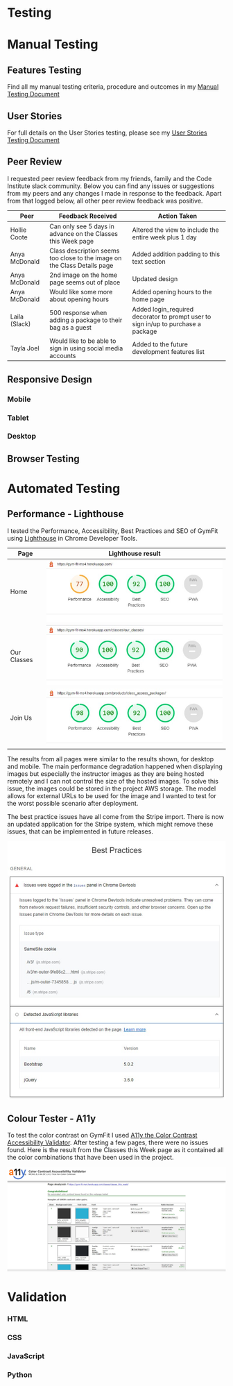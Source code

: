 # Testing

# Manual Testing

## Features Testing
Find all my manual testing criteria, procedure and outcomes in my [Manual Testing Document](gym-fit-manual-testing-document.pdf)

## User Stories

For full details on the User Stories testing, please see my [User Stories Testing Document](gym-fit-user-stories-testing-document.pdf)

## Peer Review

I requested peer review feedback from my friends, family and the Code Institute slack community. Below you can find any issues or suggestions from my peers and any changes I made in response to the feedback. Apart from that logged below, all other peer review feedback was positive.

|Peer |Feedback Received |Action Taken |
|-----|-----|-----|
|Hollie Coote |Can only see 5 days in advance on the Classes this Week page |Altered the view to include the entire week plus 1 day |
|Anya McDonald |Class description seems too close to the image on the Class Details page |Added addition padding to this text section |
|Anya McDonald |2nd image on the home page seems out of place |Updated design |
|Anya McDonald |Would like some more about opening hours  |Added opening hours to the home page |
|Laila (Slack) |500 response when adding a package to their bag as a guest  |Added login_required decorator to prompt user to sign in/up to purchase a package |
|Tayla Joel |Would like to be able to sign in using social media accounts  |Added to the future development features list |

## Responsive Design 

### Mobile
### Tablet
### Desktop

## Browser Testing

# Automated Testing

## Performance - Lighthouse
I tested the Performance, Accessibility, Best Practices and SEO of GymFit using [Lighthouse](https://developers.google.com/web/tools/lighthouse) in Chrome Developer Tools.

|Page | Lighthouse result |
| --- | --- |
|Home | ![Lighthouse Result for Home](gymfit-lighthouse-home.jpg) |
|Our Classes | ![Lighthouse Result for Home](gymfit-lighthouse-our-classes.jpg) |
|Join Us | ![Lighthouse Result for Home](gymfit-lighthouse-class-access-packages.jpg) |

The results from all pages were similar to the results shown, for desktop and mobile. The main performance degradation happened when displaying images but especially the instructor images as they are being hosted remotely and I can not control the size of the hosted images. To solve this issue, the images could be stored in the project AWS storage. The model allows for external URLs to be used for the image and I wanted to test for the worst possible scenario after deployment.

The best practice issues have all come from the Stripe import. There is now an updated application for the Stripe system, which might remove these issues, that can be implemented in future releases.

![Lighthouse Best Practice Issues for all pages](gymfit-lighthouse-best-practice-issues.jpg)

## Colour Tester - A11y

To test the color contrast on GymFit I used [A11y the Color Contrast Accessibility Validator](https://color.a11y.com/). After testing a few pages, there were no issues found. Here is the result from the Classes this Week page as it contained all the color combinations that have been used in the project.

![Image of Color Validator Result](gymfit-a11y-color-test.jpg)

# Validation

### HTML

### CSS

### JavaScript

### Python